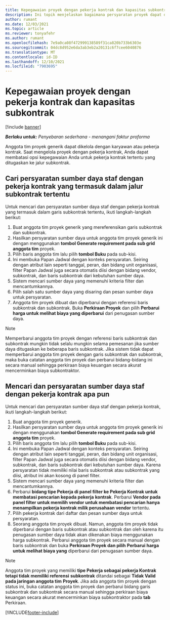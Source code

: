 ```yaml
---
title: Kepegawaian proyek dengan pekerja kontrak dan kapasitas subkontrak
description: Ini topik menjelaskan bagaimana persyaratan proyek dapat dikelola menggunakan pekerja kontrak atau kapasitas subkontrak di Microsoft Dynamics 365 Project Operations.
author: rumant
ms.date: 12/03/2021
ms.topic: article
ms.reviewer: tonyafehr
ms.author: rumant
ms.openlocfilehash: 7e9a0ca08f472999138589f31ca820b733b6303e
ms.sourcegitcommit: 04dc8d952e6da3ab3eb2a20131c6f7cee6040876
ms.translationtype: MT
ms.contentlocale: id-ID
ms.lasthandoff: 12/10/2021
ms.locfileid: "7903695"
---
```

# <a name="staffing-a-project-with-contract-workers-and-subcontracted-capacity"></a>Kepegawaian proyek dengan pekerja kontrak dan kapasitas subkontrak

[!include [banner](../../includes/dataverse-preview.md)]

_**Berlaku untuk:** Penyebaran sederhana - menangani faktur proforma_

Anggota tim proyek generik dapat dikelola dengan karyawan atau pekerja kontrak. Saat mengelola proyek dengan pekerja kontrak, Anda dapat membatasi opsi kepegawaian Anda untuk pekerja kontrak tertentu yang ditugaskan ke jalur subkontrak. 

## <a name="search-for-staff-resource-requirements-with-contract-workers-that-belong-to-a-specific-subcontract-line"></a>Cari persyaratan sumber daya staf dengan pekerja kontrak yang termasuk dalam jalur subkontrak tertentu

Untuk mencari dan persyaratan sumber daya staf dengan pekerja kontrak yang termasuk dalam garis subkontrak tertentu, ikuti langkah-langkah berikut:

1. Buat anggota tim proyek generik yang mereferensikan garis subkontrak dan subkontrak.
2. Hasilkan persyaratan sumber daya untuk anggota tim proyek generik ini dengan menggunakan **tombol Generate requirement pada sub grid anggota tim** proyek.
3. Pilih baris anggota tim lalu pilih **tombol Buku** pada sub-kisi. 
4. Ini membuka Papan Jadwal dengan konteks persyaratan. Seiring dengan atribut lain seperti tanggal, peran, dan bidang unit organisasi, filter Papan Jadwal juga secara otomatis diisi dengan bidang vendor, subkontrak, dan baris subkontrak dari kebutuhan sumber daya.
5. Sistem mencari sumber daya yang memenuhi kriteria filter dan mencantumkannya. 
6. Pilih salah satu sumber daya yang disaring dan pesan sumber daya untuk persyaratan. 
7. Anggota tim proyek dibuat dan diperbarui dengan referensi baris subkontrak dan subkontrak. Buka **Perkiraan Proyek** dan pilih **Perbarui harga untuk melihat biaya yang diperbarui** dari penugasan sumber daya. 

> [!NOTE]
> Memperbarui anggota tim proyek dengan referensi baris subkontrak dan subkontrak mungkin tidak selalu mungkin selama pemesanan jika sumber daya ditugaskan ke beberapa baris subkontrak. Jika sistem tidak dapat memperbarui anggota tim proyek dengan garis subkontrak dan subkontrak, maka buka catatan anggota tim proyek dan perbarui bidang-bidang ini secara manual sehingga perkiraan biaya keuangan secara akurat mencerminkan biaya subkontraktor.

## <a name="search-for-and-staff-resource-requirements-with-any-contract-worker"></a>Mencari dan persyaratan sumber daya staf dengan pekerja kontrak apa pun

Untuk mencari dan persyaratan sumber daya staf dengan pekerja kontrak, ikuti langkah-langkah berikut:

1. Buat anggota tim proyek generik.
2. Hasilkan persyaratan sumber daya untuk anggota tim proyek generik ini dengan menggunakan **tombol Generate requirement pada sub grid anggota tim** proyek.
3. Pilih baris anggota tim lalu pilih **tombol Buku** pada sub-kisi. 
4. Ini membuka Papan Jadwal dengan konteks persyaratan. Seiring dengan atribut lain seperti tanggal, peran, dan bidang unit organisasi, filter Papan Jadwal juga secara otomatis diisi dengan bidang vendor, subkontrak, dan baris subkontrak dari kebutuhan sumber daya. Karena persyaratan tidak memiliki nilai baris subkontrak atau subkontrak yang diisi, atribut ini akan kosong di panel filter.
5. Sistem mencari sumber daya yang memenuhi kriteria filter dan mencantumkannya.
6. Perbarui **bidang tipe Pekerja di panel filter ke Pekerja Kontrak untuk membatasi pencarian kepada pekerja** **kontrak**. Perbarui **Vendor pada panel filter untuk memilih vendor untuk membatasi pencarian hanya menampilkan pekerja kontrak milik perusahaan vendor** tertentu.
7. Pilih pekerja kontrak dari daftar dan pesan sumber daya untuk persyaratan.
8. Seorang anggota tim proyek dibuat. Namun, anggota tim proyek tidak diperbarui dengan baris subkontrak atau subkontrak dan oleh karena itu penugasan sumber daya tidak akan dikenakan biaya menggunakan harga subkontrak. Perbarui anggota tim proyek secara manual dengan baris subkontrak dan buka **Perkiraan Proyek dan pilih** **Perbarui harga untuk melihat biaya yang** diperbarui dari penugasan sumber daya.

> [!NOTE]
> Anggota tim proyek yang memiliki **tipe Pekerja sebagai pekerja Kontrak tetapi tidak memiliki referensi** **subkontrak** ditandai sebagai **Tidak Valid pada jaringan anggota tim** **Proyek**. Jika ada anggota tim proyek dengan status ini, buka catatan anggota tim proyek dan perbarui bidang garis subkontrak dan subkontrak secara manual sehingga perkiraan biaya keuangan secara akurat mencerminkan biaya subkontraktor pada **tab** Perkiraan. 


[!INCLUDE[footer-include](../../includes/footer-banner.md)]
